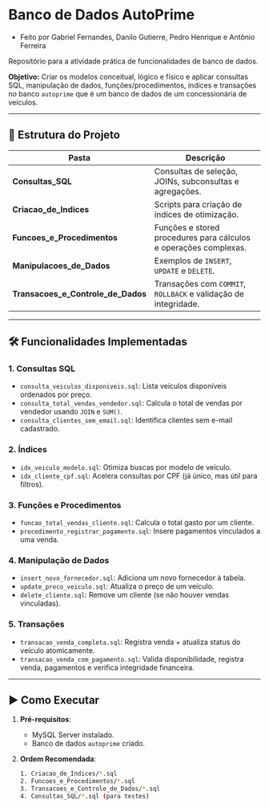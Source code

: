 # Banco de Dados AutoPrime

- Feito por Gabriel Fernandes, Danilo Gutierre, Pedro Henrique e Antônio Ferreira

Repositório para a atividade prática de funcionalidades de banco de dados. 

**Objetivo:** Criar os modelos conceitual, lógico e físico e aplicar consultas SQL, manipulação de dados, funções/procedimentos, índices e transações no banco `autoprime` que é um banco de dados de um concessionária de veículos.

---

## 📂 Estrutura do Projeto

| Pasta                            | Descrição                                                                 |
|----------------------------------|---------------------------------------------------------------------------|
| **Consultas_SQL**                | Consultas de seleção, JOINs, subconsultas e agregações.                  |
| **Criacao_de_Indices**           | Scripts para criação de índices de otimização.                           |
| **Funcoes_e_Procedimentos**      | Funções e stored procedures para cálculos e operações complexas.         |
| **Manipulacoes_de_Dados**        | Exemplos de `INSERT`, `UPDATE` e `DELETE`.                               |
| **Transacoes_e_Controle_de_Dados**| Transações com `COMMIT`, `ROLLBACK` e validação de integridade.          |

---

## 🛠 Funcionalidades Implementadas

### 1. **Consultas SQL**  
   - `consulta_veiculos_disponiveis.sql`: Lista veículos disponíveis ordenados por preço.  
   - `consulta_total_vendas_vendedor.sql`: Calcula o total de vendas por vendedor usando `JOIN` e `SUM()`.  
   - `consulta_clientes_sem_email.sql`: Identifica clientes sem e-mail cadastrado.  

### 2. **Índices**  
   - `idx_veiculo_modelo.sql`: Otimiza buscas por modelo de veículo.  
   - `idx_cliente_cpf.sql`: Acelera consultas por CPF (já único, mas útil para filtros).  

### 3. **Funções e Procedimentos**  
   - `funcao_total_vendas_cliente.sql`: Calcula o total gasto por um cliente.  
   - `procedimento_registrar_pagamento.sql`: Insere pagamentos vinculados a uma venda.  

### 4. **Manipulação de Dados**  
   - `insert_novo_fornecedor.sql`: Adiciona um novo fornecedor à tabela.  
   - `update_preco_veiculo.sql`: Atualiza o preço de um veículo.  
   - `delete_cliente.sql`: Remove um cliente (se não houver vendas vinculadas).  

### 5. **Transações**  
   - `transacao_venda_completa.sql`: Registra venda + atualiza status do veículo atomicamente.  
   - `transacao_venda_com_pagamento.sql`: Valida disponibilidade, registra venda, pagamentos e verifica integridade financeira.  

---

## ▶ Como Executar

1. **Pré-requisitos**:  
   - MySQL Server instalado.  
   - Banco de dados `autoprime` criado.  

2. **Ordem Recomendada**:  
   ```bash
   1. Criacao_de_Indices/*.sql  
   2. Funcoes_e_Procedimentos/*.sql  
   3. Transacoes_e_Controle_de_Dados/*.sql  
   4. Consultas_SQL/*.sql (para testes)  
